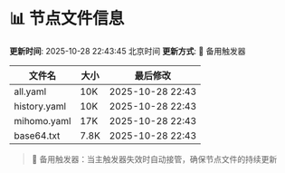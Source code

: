 # 📊 节点文件信息

**更新时间**: 2025-10-28 22:43:45 北京时间
**更新方式**: 🔄 备用触发器

| 文件名 | 大小 | 最后修改 |
|--------|------|----------|
| all.yaml | 10K | 2025-10-28 22:43 |
| history.yaml | 10K | 2025-10-28 22:43 |
| mihomo.yaml | 17K | 2025-10-28 22:43 |
| base64.txt | 7.8K | 2025-10-28 22:43 |

> 🔄 备用触发器：当主触发器失效时自动接管，确保节点文件的持续更新

